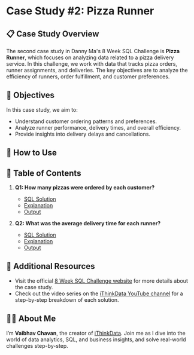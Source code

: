 # Case Study #2: Pizza Runner

## 📋 Case Study Overview

The second case study in Danny Ma's 8 Week SQL Challenge is **Pizza Runner**, which focuses on analyzing data related to a pizza delivery service. In this challenge, we work with data that tracks pizza orders, runner assignments, and deliveries. The key objectives are to analyze the efficiency of runners, order fulfillment, and customer preferences.

## 📝 Objectives

In this case study, we aim to:
- Understand customer ordering patterns and preferences.
- Analyze runner performance, delivery times, and overall efficiency.
- Provide insights into delivery delays and cancellations.

## 🔧 How to Use
<!-- 
In this folder, you will find:
- **SQL Queries**: Solutions to all the questions posed in this case study, along with detailed explanations.
- **Output**: Tables and screenshots showing the results of the queries.
-->
## 📑 Table of Contents

1. **Q1: How many pizzas were ordered by each customer?**
   - [SQL Solution](#)
   - [Explanation](#)
   - [Output](#)

2. **Q2: What was the average delivery time for each runner?**
   - [SQL Solution](#)
   - [Explanation](#)
   - [Output](#)



## 🔗 Additional Resources

- Visit the official [8 Week SQL Challenge website](https://8weeksqlchallenge.com/) for more details about the case study.
- Check out the video series on the [iThinkData YouTube channel](https://www.youtube.com/@iThinkData) for a step-by-step breakdown of each solution.

## 🙋‍♂️ About Me

I’m **Vaibhav Chavan**, the creator of [iThinkData](https://www.youtube.com/@iThinkData). Join me as I dive into the world of data analytics, SQL, and business insights, and solve real-world challenges step-by-step.
